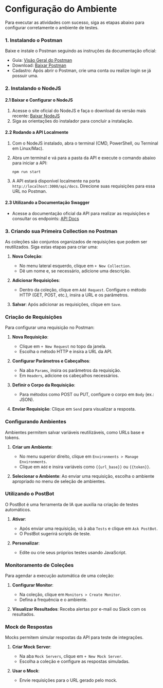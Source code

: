 # Configuração do Ambiente

Para executar as atividades com sucesso, siga as etapas abaixo para configurar corretamente o ambiente de testes.

### 1. Instalando o Postman

Baixe e instale o Postman seguindo as instruções da documentação oficial:

- Guia: [Visão Geral do Postman](https://learning.postman.com/docs/introduction/overview/)
- Download: [Baixar Postman](https://www.postman.com/downloads/)
- Cadastro: Após abrir o Postman, crie uma conta ou realize login se já possuir uma.

### 2. Instalando o NodeJS

#### 2.1 Baixar e Configurar o NodeJS

1. Acesse o site oficial do NodeJS e faça o download da versão mais recente: [Baixar NodeJS](https://nodejs.org/en/download/)
2. Siga as orientações do instalador para concluir a instalação.

#### 2.2 Rodando a API Localmente

1. Com o NodeJS instalado, abra o terminal (CMD, PowerShell, ou Terminal em Linux/Mac).
2. Abra um terminal e vá para a pasta da API e execute o comando abaixo para iniciar a API:

   ```bash
   npm run start
   ```

3. A API estará disponível localmente na porta `http://localhost:3000/api/docs`. Direcione suas requisições para essa URL no Postman.

#### 2.3 Utilizando a Documentação Swagger

- Acesse a documentação oficial da API para realizar as requisições e consultar os endpoints: [API Docs](http://localhost:3000/api/docs)

### 3. Criando sua Primeira Collection no Postman

As coleções são conjuntos organizados de requisições que podem ser reutilizados. Siga estas etapas para criar uma:

1. **Nova Coleção**:

   - No menu lateral esquerdo, clique em `+ New Collection`.
   - Dê um nome e, se necessário, adicione uma descrição.

2. **Adicionar Requisições**:

   - Dentro da coleção, clique em `Add Request`. Configure o método HTTP (GET, POST, etc.), insira a URL e os parâmetros.

3. **Salvar**: Após adicionar as requisições, clique em `Save`.

### Criação de Requisições

Para configurar uma requisição no Postman:

1. **Nova Requisição**:

   - Clique em `+ New Request` no topo da janela.
   - Escolha o método HTTP e insira a URL da API.

2. **Configurar Parâmetros e Cabeçalhos**:

   - Na aba `Params`, insira os parâmetros da requisição.
   - Em `Headers`, adicione os cabeçalhos necessários.

3. **Definir o Corpo da Requisição**:

   - Para métodos como POST ou PUT, configure o corpo em `Body` (ex.: JSON).

4. **Enviar Requisição**: Clique em `Send` para visualizar a resposta.

### Configurando Ambientes

Ambientes permitem salvar variáveis reutilizáveis, como URLs base e tokens.

1. **Criar um Ambiente**:

   - No menu superior direito, clique em `Environments > Manage Environments`.
   - Clique em `Add` e insira variáveis como `{{url_base}}` ou `{{token}}`.

2. **Selecionar o Ambiente**: Ao enviar uma requisição, escolha o ambiente apropriado no menu de seleção de ambientes.

### Utilizando o PostBot

O PostBot é uma ferramenta de IA que auxilia na criação de testes automáticos.

1. **Ativar**:

   - Após enviar uma requisição, vá à aba `Tests` e clique em `Ask PostBot`.
   - O PostBot sugerirá scripts de teste.

2. **Personalizar**:
   - Edite ou crie seus próprios testes usando JavaScript.

### Monitoramento de Coleções

Para agendar a execução automática de uma coleção:

1. **Configurar Monitor**:

   - Na coleção, clique em `Monitors > Create Monitor`.
   - Defina a frequência e o ambiente.

2. **Visualizar Resultados**: Receba alertas por e-mail ou Slack com os resultados.

### Mock de Respostas

Mocks permitem simular respostas da API para teste de integrações.

1. **Criar Mock Server**:

   - Na aba `Mock Servers`, clique em `+ New Mock Server`.
   - Escolha a coleção e configure as respostas simuladas.

2. **Usar o Mock**:
   - Envie requisições para o URL gerado pelo mock.
